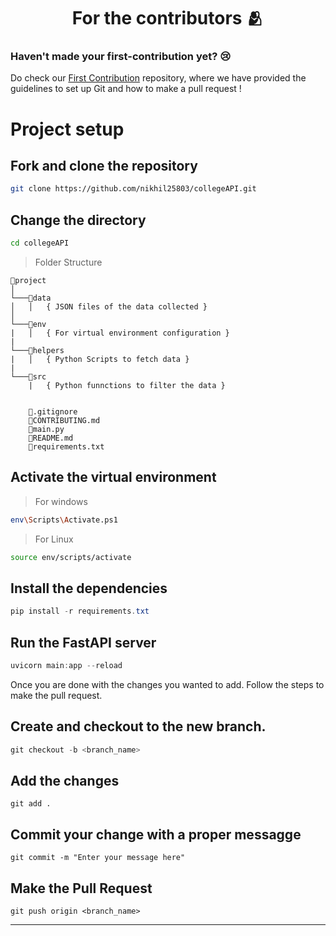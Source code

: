 <h1 align=center> For the contributors 🫂 </h1>

### Haven't made your first-contribution yet? 😢
Do check our [First Contribution](https://github.com/Clueless-Community/first-contribution) repository, where we have provided the guidelines to set up Git and how to make a pull request !

# Project setup 
## Fork and clone the repository
```bash
git clone https://github.com/nikhil25803/collegeAPI.git
```

## Change the directory
```bash
cd collegeAPI
```

> Folder Structure
```
📂project
│   
└───📂data
│   │   { JSON files of the data collected }     
│   
└───📂env
|   │   { For virtual environment configuration }   
|    
└───📂helpers
|   │   { Python Scripts to fetch data }
|
└───📂src  
    |   { Python funnctions to filter the data }


    📄.gitignore
    📄CONTRIBUTING.md
    📄main.py
    📄README.md
    📄requirements.txt
```

## Activate the virtual environment
> For windows
```bash
env\Scripts\Activate.ps1
```
> For Linux
```bash
source env/scripts/activate
```

## Install the dependencies
```powershell
pip install -r requirements.txt
```

## Run the FastAPI server
```powershell
uvicorn main:app --reload
```

Once you are done with the changes you wanted to add. Follow the steps to make the pull request.
## Create and checkout to the new branch.
```powershell
git checkout -b <branch_name>
```
## Add the changes
```
git add .
```

## Commit your change with a proper messagge
```
git commit -m "Enter your message here"
```

## Make the Pull Request
```
git push origin <branch_name>
```
---

